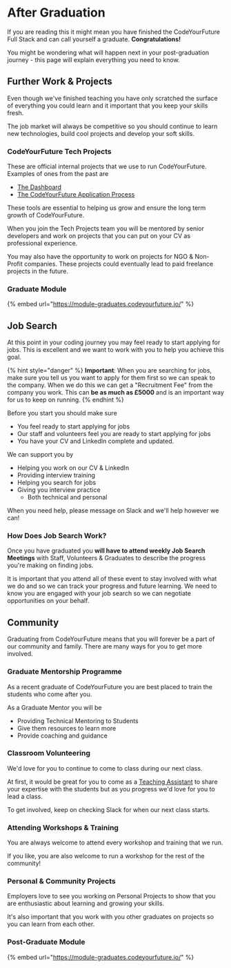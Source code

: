 # After Graduation

If you are reading this it might mean you have finished the CodeYourFuture Full Stack and can call yourself a graduate. **Congratulations!**

You might be wondering what will happen next in your post-graduation journey - this page will explain everything you need to know.

## Further Work & Projects

Even though we've finished teaching you have only scratched the surface of everything you could learn and it important that you keep your skills fresh.

The job market will always be competitive so you should continue to learn new technologies, build cool projects and develop your soft skills.

### CodeYourFuture Tech Projects

These are official internal projects that we use to run CodeYourFuture. Examples of ones from the past are

* [The Dashboard](https://dashboard.codeyourfuture.io/)
* [The CodeYourFuture Application Process](https://course1.codeyourfuture.io/)

These tools are essential to helping us grow and ensure the long term growth of CodeYourFuture.

When you join the Tech Projects team you will be mentored by senior developers and work on projects that you can put on your CV as professional experience.

You may also have the opportunity to work on projects for NGO & Non-Profit companies. These projects could eventually lead to paid freelance projects in the future.

### Graduate Module

{% embed url="https://module-graduates.codeyourfuture.io/" %}



## Job Search

At this point in your coding journey you may feel ready to start applying for jobs. This is excellent and we want to work with you to help you achieve this goal.

{% hint style="danger" %}
**Important**: When you are searching for jobs, make sure you tell us you want to apply for them first so we can speak to the company. When we do this we can get a "Recruitment Fee" from the company you work. This can **be as much as £5000** and is an important way for us to keep on running.
{% endhint %}

Before you start you should make sure

* You feel ready to start applying for jobs
* Our staff and volunteers feel you are ready to start applying for jobs
* You have your CV and LinkedIn complete and updated.

We can support you by

* Helping you work on our CV & LinkedIn
* Providing interview training
* Helping you search for jobs
* Giving you interview practice
  * Both technical and personal

When you need help, please message on Slack and we'll help however we can!

### How Does Job Search Work?

Once you have graduated you **will have to attend weekly Job Search Meetings** with Staff, Volunteers & Graduates to describe the progress you're making on finding jobs.

It is important that you attend all of these event to stay involved with what we do and so we can track your progress and future learning. We need to know you are engaged with your job search so we can negotiate opportunities on your behalf.

## Community

Graduating from CodeYourFuture means that you will forever be a part of our community and family. There are many ways for you to get more involved.

### Graduate Mentorship Programme

As a recent graduate of CodeYourFuture you are best placed to train the students who come after you.

As a Graduate Mentor you will be

* Providing Technical Mentoring to Students
* Give them resources to learn more
* Provide coaching and guidance

### Classroom Volunteering

We'd love for you to continue to come to class during our next class.

At first, it would be great for you to come as a [Teaching Assistant](https://teachertraining.codeyourfuture.io/roles/teaching-assistant/role) to share your expertise with the students but as you progress we'd love for you to lead a class.

To get involved, keep on checking Slack for when our next class starts.

### Attending Workshops & Training

You are always welcome to attend every workshop and training that we run.

If you like, you are also welcome to run a workshop for the rest of the community!

### Personal & Community Projects

Employers love to see you working on Personal Projects to show that you are enthusiastic about learning and growing your skills.

It's also important that you work with you other graduates on projects so you can learn from each other.

### Post-Graduate Module

{% embed url="https://module-graduates.codeyourfuture.io/" %}






